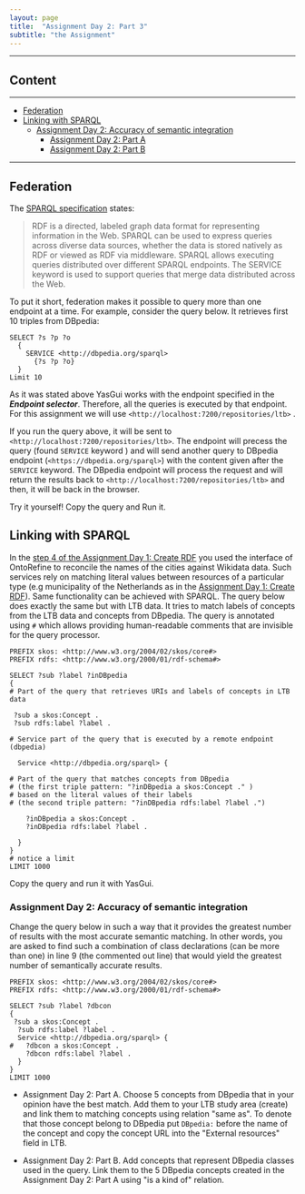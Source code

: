 ```yaml
---
layout: page
title:  "Assignment Day 2: Part 3"
subtitle: "the Assignment"
---
```


---------------

## Content
---

- [Federation](#fed)
- [Linking with SPARQL](#recon)
  - [Assignment Day 2: Accuracy of semantic integration ](#ass1)
    - [Assignment Day 2: Part A](#partA)
    - [Assignment Day 2: Part B](#partB)

--------------
## Federation <a name="fed"></a>

The [SPARQL specification](https://www.w3.org/TR/2013/REC-sparql11-federated-query-20130321/) states:

>RDF is a directed, labeled graph data format for representing information in the Web.
>SPARQL can be used to express queries across diverse data sources, whether the data is stored
natively as RDF or viewed as RDF via middleware.
SPARQL allows executing queries distributed over different SPARQL endpoints.
The SERVICE keyword is used to support queries that merge data distributed across the Web.

To put it short, federation makes it possible to query more than one endpoint at a time.
For example, consider the query below. It retrieves first 10 triples from DBpedia:

```SPARQL
SELECT ?s ?p ?o
  {
    SERVICE <http://dbpedia.org/sparql>
      {?s ?p ?o}
  }
Limit 10
```

As it was stated above YasGui works with the endpoint specified in the ***Endpoint selector***.
Therefore, all the queries is executed by that endpoint. For this assignment we will use `<http://localhost:7200/repositories/ltb>` .

If you run the query above, it will be sent to `<http://localhost:7200/repositories/ltb>`. 
The endpoint will precess the query (found `SERVICE` keyword ) and will send another query to 
DBpedia endpoint (`<https://dbpedia.org/sparql>`) with the content given after the `SERVICE` keyword. 
The DBpedia endpoint will process the request and will return the results back 
to `<http://localhost:7200/repositories/ltb>` and then, it will be back in the browser.

Try it yourself! Copy the query and Run it. 


## Linking with SPARQL <a name="recon"></a>

In the [step 4 of the Assignment Day 1: Create RDF](ST_1.md#step4)
you used the interface of OntoRefine to reconcile the names of the cities against Wikidata data. 
Such services rely on matching literal values between resources of a particular type (e.g municipality of 
the Netherlands as in the [Assignment Day 1: Create RDF](ST_1.md)).
Same functionality can be achieved with SPARQL.
The query below does exactly the same but with LTB data. 
It tries to match labels of concepts from the LTB data and concepts from DBpedia. 
The query is annotated using `#` which allows providing human-readable comments that are 
invisible for the query processor. 

```SPARQL
PREFIX skos: <http://www.w3.org/2004/02/skos/core#>
PREFIX rdfs: <http://www.w3.org/2000/01/rdf-schema#>

SELECT ?sub ?label ?inDBpedia
{
# Part of the query that retrieves URIs and labels of concepts in LTB data
  
 ?sub a skos:Concept .
 ?sub rdfs:label ?label .
  
# Service part of the query that is executed by a remote endpoint (dbpedia)
  
  Service <http://dbpedia.org/sparql> {
    
# Part of the query that matches concepts from DBpedia 
# (the first triple pattern: "?inDBpedia a skos:Concept ." ) 
# based on the literal values of their labels 
# (the second triple pattern: "?inDBpedia rdfs:label ?label .")
    
    ?inDBpedia a skos:Concept .
    ?inDBpedia rdfs:label ?label .
    
  }
}
# notice a limit
LIMIT 1000
```

Copy the query and run it with YasGui. 


### Assignment Day 2: Accuracy of semantic integration <a name="ass1"></a>

Change the query below in such a way that it provides the greatest number of results with the 
most accurate semantic matching. In other words, you are asked to find such a combination of class declarations (can be more than one)
in line 9 (the commented out line) that would yield the greatest number of semantically accurate results. 
 
```SPARQL
PREFIX skos: <http://www.w3.org/2004/02/skos/core#>
PREFIX rdfs: <http://www.w3.org/2000/01/rdf-schema#>

SELECT ?sub ?label ?dbcon
{
 ?sub a skos:Concept .
  ?sub rdfs:label ?label .
  Service <http://dbpedia.org/sparql> {
#   ?dbcon a skos:Concept .
    ?dbcon rdfs:label ?label .
  }
}
LIMIT 1000
```

- Assignment Day 2: Part A.  <a name="partA"></a> Choose 5 concepts from DBpedia that in your opinion have the best match. 
Add them to your LTB study area (create) and link them to matching concepts using relation "same as". 
To denote that those concept belong to DBpedia put `DBpedia:` before the name of the concept and 
copy the concept URL into the "External resources" field in LTB.

- Assignment Day 2: Part B.  <a name="partB"></a> Add concepts that represent DBpedia classes used in the query. 
Link them to the 5 DBpedia concepts created in the Assignment Day 2: Part A using "is a kind of" relation.  
